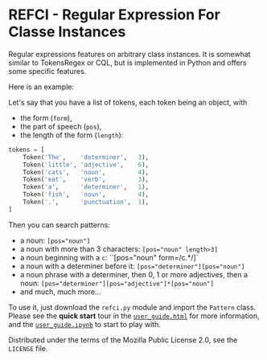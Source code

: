 # REFCI - Regular Expression For Classe Instances

Regular expressions features on arbitrary class instances.  It is somewhat similar to TokensRegex or CQL, but is implemented in Python and offers some specific features.

Here is an example:

Let's say that you have a list of tokens, each token being an object, with
* the form (`form`),
* the part of speech (`pos`),
* the length of the form (`length`):

```python
tokens = [
    Token('The',    'determiner',   3),
    Token('little', 'adjective',    6),
    Token('cats',   'noun',         4),
    Token('eat',    'verb',         3),
    Token('a',      'determiner',   1),
    Token('fish',   'noun',         4),
    Token('.',      'punctuation',  1),
]
```

Then you can search patterns:

- a noun: `[pos="noun"]`
- a noun with more than 3 characters: `[pos="noun" length>3]`
- a noun beginning with a `c`: ``[pos="noun" form=/c.*/]`
- a noun with a determiner before it: `[pos="determiner"][pos="noun"]`
- a noun phrase with a determiner, then 0, 1 or more adjectives, then a noun: `[pos="determiner"][pos="adjective"]*[pos="noun"]`
- and much, much more...

To use it, just download the `refci.py` module and import the `Pattern` class.  Please see the **quick start** tour in the [`user_guide.html`](user_guide.html) for more information, and the [`user_guide.ipynb`](user_guide.ipynb) to start to play with.


Distributed under the terms of the Mozilla Public License 2.0, see the `LICENSE` file.

